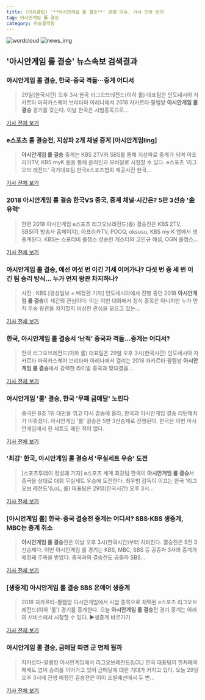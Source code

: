```yaml
---
title: (이슈클립) '**아시안게임 롤 결승**' 관련 이슈, 기사 모아 보기
tag: 아시안게임 롤 결승
category: 이슈클리핑
---
```

![wordcloud](https://s3.ap-northeast-2.amazonaws.com/lyrics101-wordcloud/2018-08-29-1535510464.png)
![news_img](https://user-images.githubusercontent.com/42597476/44507050-1206f400-a6e4-11e8-8d98-7ffbfebb353f.png)
## **'**아시안게임 롤 결승**'** 뉴스속보 검색결과
### **아시안게임 롤 결승**, 한국-중국 격돌···중계 어디서

>29일(한국시간) 오후 3시 한국 리그오브레전드(이하 롤) 대표팀은 인도네시아 자카르타 마히카스퀘어 브리타마 아레나에서 2018 자카르타·팔렘방 **아시안게임 롤 결승** 경기를 갖는다. 이날 한국은 시범종목으로...

<a href="http://www.sedaily.com/NewsView/1S3JS44I8B" target="_blank">기사 전체 보기</a>

### e스포츠 롤 결승전, 지상파 2개 채널 중계 [아시안게임Iing]

>**아시안게임 롤 결승** 중계는 KBS 2TV와 SBS를 통해 지상파로 중계가 되며 아프리카TV, KBS myK 등을 통해 온라인과 모바일로 시청할 수 있다. e스포츠 ‘리그오브 레전드’ 국가대표팀.한국e스포츠협회 제공사진 한국...

<a href="http://sports.khan.co.kr/news/sk_index.html?art_id=201808291021003&sec_id=530601&pt=nv" target="_blank">기사 전체 보기</a>

### 2018 **아시안게임 롤 결승** 한국VS 중국, 중계 채널·시간은? 5판 3선승 '金 유력'

>한편 2018 아시안게임 e스포츠 리그오브레전드(롤) 결승전은 KBS 2TV, SBS(각 방송사 홈페이지), 아프리카TV, POOQ, oksusu, KBS my K 앱에서 생중계된다.  KBS는 스포티비 롤챔스 성승헌 캐스터와 고인규 해설, OGN 롤챔스...

<a href="http://www.kyeongin.com/main/view.php?key=20180829001041388" target="_blank">기사 전체 보기</a>

### **아시안게임 롤 결승**, 예선 여섯 번 이긴 기세 이어가나? 다섯 번 중 세 번 이긴 팀 승리 방식... 누가 먼저 왕관 차지하나?

>사진 : KBS [경상일보 = 배정환 기자] 인도네시아에서 진행 중인 2018 **아시안게임 롤 결승**이 세간의 관심이다. 이는 이번 대회에서 정식 종목은 아니지만 누가 먼저 우승 왕관을 차지할지 비상한 관심을 모으고 있는...

<a href="http://www.ksilbo.co.kr/news/articleView.html?idxno=655965" target="_blank">기사 전체 보기</a>

### 한국, **아시안게임 롤 결승**서 ‘난적’ 중국과 격돌…중계는 어디서?

>한국 리그오브레전드(이하 롤) 대표팀은 29일 오후 3시(한국시간) 인도네시아 자카르타 마히카스퀘어 브리타마 아레나에서 열리는 2018 자카르타·팔렘방 **아시안게임 롤 결승**에서 강력한 라이벌 중국과 맞대결을...

<a href="http://news.donga.com/3/all/20180829/91727969/2" target="_blank">기사 전체 보기</a>

### 아시안게임 '롤' 결승, 한국 '무패 금메달' 노린다

>중국은 B조 1위 대만을 꺾고 다시 결승에 올라, 한국과 아시안게임 결승 리턴매치가 이뤄졌다. 아시안게임 '롤' 결승은 5판 3선승제로 진행된다. 한국은 이번 아시안게임에서 한 세트도 패한 적이 없다.

<a href="http://www.gametoc.co.kr/news/articleView.html?idxno=48956" target="_blank">기사 전체 보기</a>

### '최강' 한국, **아시안게임 롤 결승**서 '무실세트 우승' 도전

>[스포츠투데이 정성래 기자] e스포츠 세계 최강팀 한국이 **아시안게임 롤 결승**서 중국을 상대로 대회 무실세트 우승에 도전한다. 최우범 감독이 이끄는 한국 '리그 오브 레전드'(LoL, 롤) 대표팀은 29일(한국시간) 오후 3시...

<a href="http://stoo.asiae.co.kr/news/naver_view.htm?idxno=2018082911320450514" target="_blank">기사 전체 보기</a>

### [아시안게임 롤] 한국-중국 결승전 중계는 어디서? SBS·KBS 생중계, MBC는 중계 취소

>**아시안게임 롤 결승**전은 이날 오후 3시(한국시간)부터 치러진다. 결승전은 5전 3선승제다. 이번 아시안게임 롤 경기는 KBS, MBC, SBS 등 공중파 3사의 중계가 예정돼 주목을 받았다. 중국과의 결승전도 공중파 SBS...

<a href="http://www.ajunews.com/view/20180829100142327" target="_blank">기사 전체 보기</a>

### [생중계] **아시안게임 롤 결승** SBS 온에어 생중계

>2018 자카르타-팔렘방 아시안게임에서 시범 종목으로 채택된 e스포츠 리그오브레전드(이하 '롤') 경기를 중계한다. 오늘 **아시안게임 롤 결승**전 경기 중계는 아래의 서비스에서 시청할 수 있다. ▶생중계 바로가기    

<a href="https://programs.sbs.co.kr/sports/ag2018/article/56053/S10009190709" target="_blank">기사 전체 보기</a>

### **아시안게임 롤 결승**, 금메달 따면 군 면제 될까

>자카르타-팔렘방 아시안게임에서 리그오브레전드(LOL) 한국 대표팀이 한차례의 패배도 없이 승리를 이어가고 있어 금메달에 대한 기대가 커지고 있다. 오늘 29일 오후 3시에 진행 예정인 결승전은 이미 조별예선에서 두 번...

<a href="http://www.zdnet.co.kr/ArticleView.asp?artice_id=20180829111155" target="_blank">기사 전체 보기</a>



